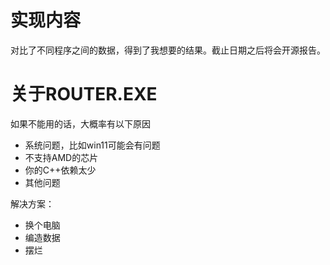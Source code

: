 # 实现内容
对比了不同程序之间的数据，得到了我想要的结果。截止日期之后将会开源报告。

# 关于ROUTER.EXE
如果不能用的话，大概率有以下原因
- 系统问题，比如win11可能会有问题
- 不支持AMD的芯片
- 你的C++依赖太少
- 其他问题

解决方案：
- 换个电脑
- 编造数据
- 摆烂